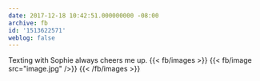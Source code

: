 ```yaml
---
date: 2017-12-18 10:42:51.000000000 -08:00
archive: fb
id: '1513622571'
weblog: false
---
```


Texting with Sophie always cheers me up.
{{< fb/images >}}
{{< fb/image src="image.jpg" />}}
{{< /fb/images >}}
